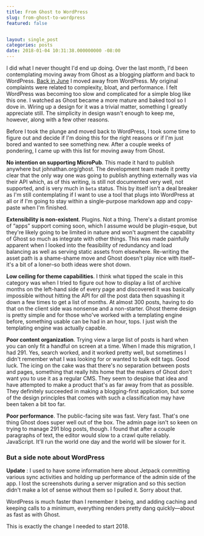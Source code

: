 ```yaml
---
title: From Ghost to WordPress
slug: from-ghost-to-wordpress
featured: false


layout: single_post
categories: posts
date: 2018-01-04 10:31:38.000000000 -08:00
---
```


I did what I never thought I'd end up doing. Over the last month, I'd been contemplating moving away from Ghost as a blogging platform and back to WordPress. [Back in June](https://johnathan.org/posts/2017/06/strange-things-around-these-parts.html) I moved away from WordPress. My original complaints were related to complexity, bloat, and performance. I felt WordPress was becoming too slow and complicated for a simple blog like this one. I watched as Ghost became a more mature and baked tool so I dove in. Wiring up a design for it was a trivial matter, something I greatly appreciate still. The simplicity in design wasn't enough to keep me, however, along with a few other reasons.

Before I took the plunge and moved back to WordPress, I took some time to figure out and decide if I'm doing this for the right reasons or if I'm just bored and wanted to see something new. After a couple weeks of pondering, I came up with this list for moving away from Ghost.

**No intention on supporting MicroPub**. This made it hard to publish anywhere but johnathan.org/ghost. The development team made it pretty clear that the only way one was going to publish anything externally was via their API which, as of this writing, is still not documented very well, not supported, and is very much in `beta` status. This by itself isn't a deal breaker as I'm still contemplating if I want to use a tool that plugs into WordPress at all or if I'm going to stay within a single-purpose markdown app and copy-paste when I'm finished.

**Extensibility is non-existent**. Plugins. Not a thing. There's a distant promise of “apps” support coming soon, which I assume would be plugin-esque, but they're likely going to be limited in nature and won't augment the capability of Ghost so much as integrate with other things. This was made painfully apparent when I looked into the feasibility of redundancy and load balancing as well as serving static assets from elsewhere. Re-writing the asset path is a shame-shame move and Ghost doesn't play nice with itself–it's a bit of a loner–so both ideas were shot down.

**Low ceiling for theme capabilities**. I think what tipped the scale in this category was when I tried to figure out how to display a list of archive months on the left-hand side of every page and discovered it was basically impossible without hitting the API for _all_ the post data then squashing it down a few times to get a list of months. At almost 300 posts, having to do that on the client side was nonsense and a non-starter. Ghost theme design is pretty simple and for those who've worked with a templating engine before, something usable can be had in an hour, tops. I just wish the templating engine was actually capable.

**Poor content organization**. Trying view a large list of posts is hard when you can only fit a handful on screen at a time. When I made this migration, I had 291. Yes, search worked, and it worked pretty well, but sometimes I didn't remember what I was looking for or wanted to bulk edit tags. Good luck. The icing on the cake was that there's no separation between posts and pages, something that really hits home that the makers of Ghost don't want you to use it as a regular CMS. They seem to despise that idea and have attempted to make a product that's as far away from that as possible. They definitely succeeded in making a blogging-first application, but some of the design principles that comes with such a classification may have been taken a bit too far.

**Poor performance**. The public-facing site was fast. Very fast. That's one thing Ghost does super well out of the box. The admin page isn't so keen on trying to manage 291 blog posts, though. I found that after a couple paragraphs of text, the editor would slow to a crawl quite reliably. JavaScript. It'll run the world one day and the world will be slower for it.

### But a side note about WordPress

**Update** : I used to have some information here about Jetpack committing various sync activities and holding up performance of the admin side of the app. I lost the screenshots during a server migration and so this section didn't make a lot of sense without them so I pulled it. Sorry about that.

WordPress is much faster than I remember it being, and adding caching and keeping calls to a minimum, everything renders pretty dang quickly—about as fast as with Ghost.

This is exactly the change I needed to start 2018.

